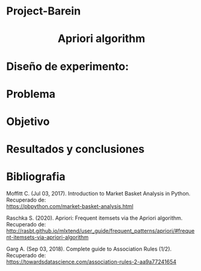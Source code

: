 # Project-Barein
# <center>  Apriori algorithm



<!-- <a href="https://drive.google.com/uc?export=view&id=1reVlQHim8OTvoKDjDj68ktt3b-Rg_Upl"><img src="https://drive.google.com/uc?export=view&id=1reVlQHim8OTvoKDjDj68ktt3b-Rg_Upl" style="width: 650px; max-width: 100%; height: auto" title="Click to enlarge picture"/> -->

# Diseño de experimento:

<!-- Se simulo 100.000 transacciones con las siguientes caracteristicas:

   * Tiempo de 2 años
   * 1000 clientes
   * 1000 articulos
   * 5 posibles precios (valores) -->

# Problema

<!-- Se tienen transacciones de una tienda, y queremos saber quienes son nuestros mejores clientes, para realizar campañas personalisadas. -->

# Objetivo

<!-- Clasificacion rapida de los clientes de la tienda. [Clusters por indicadores] -->

# Resultados y conclusiones


# Bibliografia

Moffitt C. (Jul 03, 2017). Introduction to Market Basket Analysis in Python. Recuperado de:  
https://pbpython.com/market-basket-analysis.html

Raschka S. (2020). Apriori: Frequent itemsets via the Apriori algorithm. Recuperado de:  
http://rasbt.github.io/mlxtend/user_guide/frequent_patterns/apriori/#frequent-itemsets-via-apriori-algorithm

Garg A. (Sep 03, 2018). Complete guide to Association Rules (1/2). Recuperado de:  
https://towardsdatascience.com/association-rules-2-aa9a77241654
